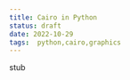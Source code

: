 ```yaml
---
title: Cairo in Python
status: draft
date: 2022-10-29
tags:  python,cairo,graphics 
---
```

stub




